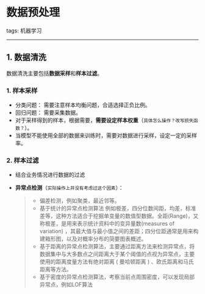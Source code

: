 # 数据预处理

tags: 机器学习

---

## 1. 数据清洗

数据清洗主要包括**数据采样**和**样本过滤**。

### 1. 样本采样

- 分类问题： 需要注意样本均衡问题，合适选择正负比例。
- 回归问题： 需要采集数据。
- 对于采样得到的样本，根据需要，**需要设定样本权重**（`具体怎么操作？改写损失函数？`）。
- 当模型不能使用全部的数据来训练时，需要对数据进行采样，设定一定的采样率。

### 2. 样本过滤

- 结合业务情况进行数据的过滤

- **异常点检测**（`实际操作上并没有考虑过这个因素`）：

  > - 偏差检测，例如聚类，最近邻等。
  > - 基于统计的异常点检测算法
  >   例如极差，四分位数间距，均差，标准差等，这种方法适合于挖掘单变量的数值型数据。全距(Range)，又称极差，是用来表示统计资料中的变异量数(measures of variation) ，其最大值与最小值之间的差距；四分位距通常是用来构建箱形图，以及对概率分布的简要图表概述。
  > - 基于距离的异常点检测算法，主要通过距离方法来检测异常点，将数据集中与大多数点之间距离大于某个阈值的点视为异常点，主要使用的距离度量方法有绝对距离 ( 曼哈顿距离 ) 、欧氏距离和马氏距离等方法。
  > - 基于密度的异常点检测算法，考察当前点周围密度，可以发现局部异常点，例如LOF算法

